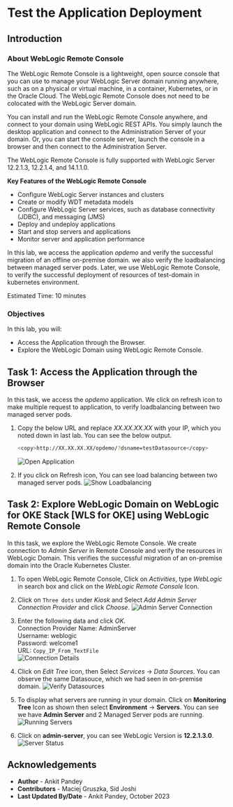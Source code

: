 # Test the Application Deployment

## Introduction

### About WebLogic Remote Console

The WebLogic Remote Console is a lightweight, open source console that you can use to manage your WebLogic Server domain running anywhere, such as on a physical or virtual machine, in a container, Kubernetes, or in the Oracle Cloud. The WebLogic Remote Console does not need to be colocated with the WebLogic Server domain.

You can install and run the WebLogic Remote Console anywhere, and connect to your domain using WebLogic REST APIs. You simply launch the desktop application and connect to the Administration Server of your domain. Or, you can start the console server, launch the console in a browser and then connect to the Administration Server.

The WebLogic Remote Console is fully supported with WebLogic Server 12.2.1.3, 12.2.1.4, and 14.1.1.0.

**Key Features of the WebLogic Remote Console**

* Configure WebLogic Server instances and clusters
* Create or modify WDT metadata models
* Configure WebLogic Server services, such as database connectivity (JDBC), and messaging (JMS)
* Deploy and undeploy applications
* Start and stop servers and applications
* Monitor server and application performance

In this lab, we access the application *opdemo* and verify the successful migration of an offline on-premise domain. we also verify the loadbalancing between managed server pods. Later, we use WebLogic Remote Console, to verify the successful deployment of resources of test-domain in kubernetes environment.

Estimated Time: 10 minutes

### Objectives

In this lab, you will:

* Access the Application through the Browser.
* Explore the WebLogic Domain using WebLogic Remote Console.


## Task 1: Access the Application through the Browser

In this task, we access the *opdemo* application. We click on refresh icon to make multiple request to application, to verify loadbalancing between two managed server pods.

1. Copy the below URL and replace *XX.XX.XX.XX* with your IP, which you noted down in last lab. You can see the below output.
    ```bash
    <copy>http://XX.XX.XX.XX/opdemo/?dsname=testDatasource</copy>
    ```
    ![Open Application](images/open-application.png)


2. If you click on Refresh icon, You can see load balancing between two managed server pods.
    ![Show Loadbalancing](images/show-load-balancing.png)


## Task 2: Explore WebLogic Domain on WebLogic for OKE Stack [WLS for OKE] using WebLogic Remote Console

In this task, we explore the WebLogic Remote Console. We create connection to *Admin Server* in Remote Console and verify the resources in WebLogic Domain. This verifies the successful migration of an on-premise domain into the Oracle Kubernetes Cluster. 

1. To open WebLogic Remote Console, Click on *Activities*, type *WebLogic* in search box and click on the *WebLogic Remote Console* Icon.

2. Click on `Three dots` under *Kiosk* and Select *Add Admin Server Connection Provider* and click *Choose*.
    ![Admin Server Connection](images/adminserver-connection.png)

3. Enter the following data and click *OK*.<br>
    Connection Provider Name: AdminServer<br>
    Username: weblogic<br>
    Password: welcome1<br>
    URL:  `Copy_IP_From_TextFile`</br>
    ![Connection Details](images/connection-details.png)

4. Click on *Edit Tree* icon, then Select *Services* -> *Data Sources*. You can observe the same Datasouce, which we had seen in on-premise domain.
    ![Verify Datasources](images/verify-datasources.png)

5. To display what servers are running in your domain. Click on **Monitoring Tree** Icon as shown then select **Environment** -> **Servers**. You can see we have **Admin Server** and 2 Managed Server pods are running. 
    ![Running Servers](images/running-server-status.png)

6. Click on **admin-server**, you can see WebLogic Version is **12.2.1.3.0**. 
    ![Server Status](images/wls-version.png)
    


## Acknowledgements

* **Author** -  Ankit Pandey
* **Contributors** - Maciej Gruszka, Sid Joshi
* **Last Updated By/Date** - Ankit Pandey, October 2023